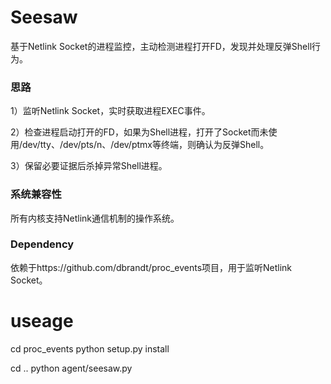 # Seesaw

基于Netlink Socket的进程监控，主动检测进程打开FD，发现并处理反弹Shell行为。

### 思路

1）监听Netlink Socket，实时获取进程EXEC事件。

2）检查进程启动打开的FD，如果为Shell进程，打开了Socket而未使用/dev/tty、/dev/pts/n、/dev/ptmx等终端，则确认为反弹Shell。

3）保留必要证据后杀掉异常Shell进程。

### 系统兼容性

所有内核支持Netlink通信机制的操作系统。

### Dependency

依赖于https://github.com/dbrandt/proc_events项目，用于监听Netlink Socket。


# useage

cd proc_events
python setup.py install


cd ..
python agent/seesaw.py
